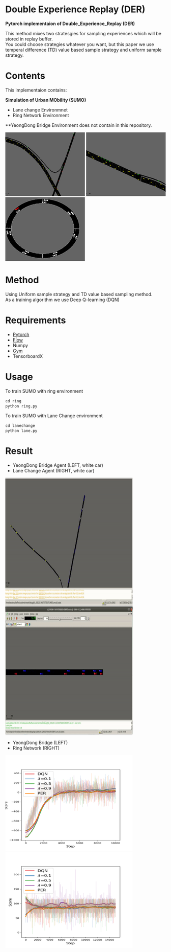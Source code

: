 # Double Experience Replay (DER)

<b>Pytorch implementaion of Double_Experience_Replay (DER)</b>

This method mixes two stratesgies for sampling experiences which will be stored in replay buffer.\
You could choose strategies whatever you want, but this paper we use temperal difference (TD) value based sample strategy and uniform sample strategy.



# Contents
This implementaion contains:

<b>Simulation of Urban MObility (SUMO) </b>
* Lane change Environmnet
* Ring Network Environment

**YeongDong Bridge Environment does not contain in this repository.

<p float="left">
  <img src="asset/4.png" width="250px" height="200px"/>
  <img src="asset/5.png" width="250px" height="200px"/> 
  <img src="asset/ringex.png" width="250px" height="200px"/> 
</p>

# Method

Using Uniform sample strategy and TD value based sampling method. \
As a training algorithm we use Deep Q-learning (DQN)

# Requirements
* [Pytorch](https://pytorch.org)
* [Flow](https://flow-project.github.io/)
* Numpy
* [Gym](http://gym.openai.com/)
* TensorboardX


# Usage

To train SUMO with ring environment
```
cd ring
python ring.py
```

To train SUMO with Lane Change environment
```
cd lanechange
python lane.py
```

# Result

- YeongDong Bridge Agent (LEFT, white car) 
- Lane Change Agent (RIGHT, white car)
<p float="left">
  <img src="asset/yd.gif" width="400px" height="400px"/>
  <img src="asset/lane.gif" width="400px" height="400px"/> 
</p>

- YeongDong Bridge (LEFT)
- Ring Network (RIGHT)

<p float="left">
  <img src="asset/yddg.png" width="400px" height="300px"/ title="Yeongdong Bridge">
  <img src="asset/ring.png" width="400px" height="300px"/ title="Ring Network"> 
</p>


